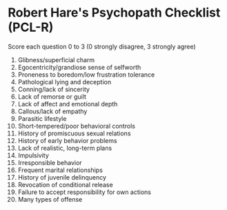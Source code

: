 # Robert Hare's Psychopath Checklist (PCL-R)

Score each question 0 to 3 (0 strongly disagree, 3 strongly agree)

1. Glibness/superficial charm
2. Egocentricity/grandiose sense of selfworth
3. Proneness to boredom/low frustration tolerance
4. Pathological lying and deception
5. Conning/lack of sincerity
6. Lack of remorse or guilt
7. Lack of affect and emotional depth
8. Callous/lack of empathy
9. Parasitic lifestyle
10. Short-tempered/poor behavioral controls
11. History of promiscuous sexual relations
12. History of early behavior problems
13. Lack of realistic, long-term plans
14. Impulsivity
15. Irresponsible behavior
16. Frequent marital relationships
17. History of juvenile delinquency
18. Revocation of conditional release
19. Failure to accept responsibility for own actions
20. Many types of offense
